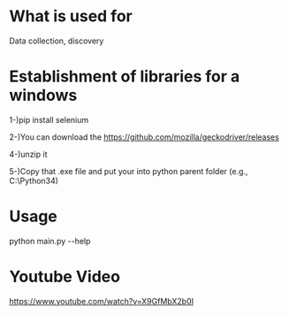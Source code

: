 # What is used for

Data collection, discovery


# Establishment of libraries for a windows

1-)pip install selenium

2-)You can download the https://github.com/mozilla/geckodriver/releases

4-)unzip it

5-)Copy that .exe file and put your into python parent folder (e.g., C:\Python34)

# Usage 

python main.py --help

# Youtube Video

https://www.youtube.com/watch?v=X9GfMbX2b0I
